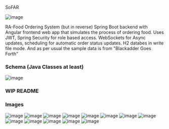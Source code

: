 SoFAR

![image](https://github.com/user-attachments/assets/7a992725-bf04-46fb-9502-4443b51f6903)


RA-Food Ordering System (but in reverse)
Spring Boot backend with Angular frontend web app that simulates the process of ordering food. Uses JWT, Spring Security for role based access. WebSockets for Async updates, scheduling for automatic order status updates. H2 databes in write file mode. And as per usual the sample data is from "Blackadder Goes Forth"


### Schema (Java Classes at least)
![image](https://github.com/user-attachments/assets/4012041e-583e-45a7-8cde-e32a33fabac6)

### WIP README
### Images
![image](https://github.com/user-attachments/assets/9434cc4e-6b90-4bbd-b588-b6c053fdd54a)
![image](https://github.com/user-attachments/assets/9da41594-6e98-4469-926f-b12b2b06c5af)
![image](https://github.com/user-attachments/assets/7809eef8-5706-47a2-8dfb-0cc0c2cad735)
![image](https://github.com/user-attachments/assets/c4eb7cb9-7343-4db5-ab07-1b1a715a45d8)
![image](https://github.com/user-attachments/assets/f3d0884a-d7c3-4f08-80d3-fe25f8a183c6)
![image](https://github.com/user-attachments/assets/d7c357ab-8a38-4d0b-8cf2-9f5100a486a8)
![image](https://github.com/user-attachments/assets/0cd6e694-e0bb-4b3e-b2c9-c6bad4aedd34)
![image](https://github.com/user-attachments/assets/c11a87ec-a0e6-4a80-8541-4026c17f0422)
![image](https://github.com/user-attachments/assets/4d0b26c4-5549-4319-a88e-0e88d67d1033)
![image](https://github.com/user-attachments/assets/07f9fbae-8f40-4c5b-af51-47e032198d26)
![image](https://github.com/user-attachments/assets/81a2f99f-eb96-4377-8c74-5f4fea65316f)
![image](https://github.com/user-attachments/assets/152dd25e-5482-4010-b203-560f1516e1e5)
![image](https://github.com/user-attachments/assets/f2109c3c-f8e7-4d0e-b4f7-a6715c105a6d)












